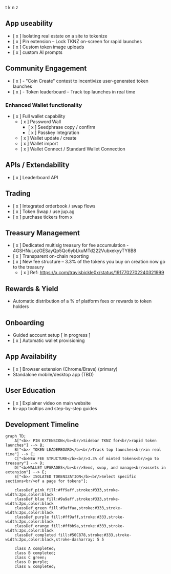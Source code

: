 t k
n z

## App useability

- [ x ] Isolating real estate on a site to tokenize
- [ x ] Pin extension – Lock TKNZ on-screen for rapid launches
- [ x ] Custom token image uploads
- [ x ] custom AI prompts

## Community Engagement

- [ x ] - "Coin Create" contest to incentivize user-generated token launches
- [ x ] - Token leaderboard – Track top launches in real time

### Enhanced Wallet functionality

- [ x ] Full wallet capability
  - [ x ] Password Wall
     - [ x ] Seedphrase copy / confirm
     - [ x ] Passkey Integration
  - [ x ] Wallet update / create
  - [ x ] Wallet import
  - [ x ] Wallet Connect / Standard Wallet Connection

## APIs / Extendability

- [ x ] Leaderboard API

## Trading

- [ x ] Integrated orderbook / swap flows
- [ x ] Token Swap / use jup.ag
- [ x ] purchase tickers from x


## Treasury Management

- [ x ] Dedicated multisig treasury for fee accumulation  - 4GSHNuLozGESayQp5Qc6ybLkuMTd222VubxekyyTY8B8
- [ x ] Transparent on-chain reporting
- [ x ] New fee structure – 3.3% of the tokens you buy on creation now go to the treasury
  - [ x ] Ref: https://x.com/travisbickle0x/status/1917702702240321999

## Rewards & Yield

- Automatic distribution of a % of platform fees or rewards to token holders

## Onboarding

- Guided account setup [ in progress ]
- [ x ] Automatic wallet provisioning

## App Availability

- [ x ] Browser extension (Chrome/Brave) (primary)  
- Standalone mobile/desktop app (TBD)

## User Education

- [ x ] Explainer video on main website  
- In-app tooltips and step-by-step guides

## Development Timeline

```mermaid
graph TD;
    A["<b>✓ PIN EXTENSION</b><br/>Sidebar TKNZ for<br/>rapid token launches"] --> B;
    B["<b>✓ TOKEN LEADERBOARD</b><br/>Track top launches<br/>in real time"] --> C;
    C["<b>NEW FEE STRUCTURE</b><br/>3.3% of minted tokens<br/>go to treasury"] --> D;
    D["<b>WALLET UPGRADES</b><br/>Send, swap, and manage<br/>assets in extension"] --> E;
    E["<b>✓ ISOLATED TOKENIZATION</b><br/>Select specific sections<br/>of a page for tokens"];
    
    classDef pink fill:#ff9aff,stroke:#333,stroke-width:2px,color:black
    classDef blue fill:#9a9aff,stroke:#333,stroke-width:2px,color:black
    classDef green fill:#9affaa,stroke:#333,stroke-width:2px,color:black
    classDef purple fill:#ff9aff,stroke:#333,stroke-width:2px,color:black
    classDef orange fill:#ffbb9a,stroke:#333,stroke-width:2px,color:black
    classDef completed fill:#50C878,stroke:#333,stroke-width:2px,color:black,stroke-dasharray: 5 5
    
    class A completed;
    class B completed;
    class C green;
    class D purple;
    class E completed;
```

